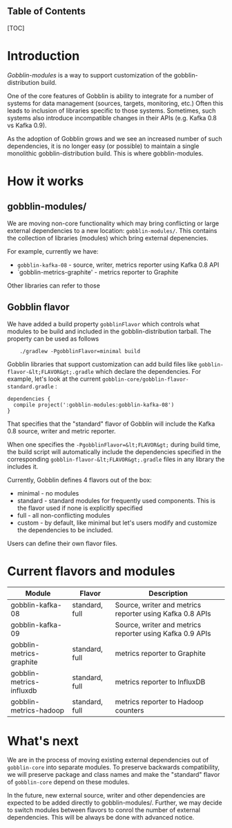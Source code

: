 Table of Contents
-----------------

[TOC]


# Introduction

*Gobblin-modules* is a way to support customization of the gobblin-distribution build.

One of the core features of Gobblin is ability to integrate for a number of systems for data management (sources, targets, monitoring, etc.) Often this leads to inclusion of libraries specific to those systems. Sometimes, such systems also introduce incompatible changes in their APIs (e.g. Kafka 0.8 vs Kafka 0.9).

As the adoption of Gobblin grows and we see an increased number of such dependencies, it is no longer easy (or possible) to maintain a single monolithic gobblin-distribution build. This is where gobblin-modules.

# How it works

## gobblin-modules/

We are moving non-core functionality which may bring conflicting or large external dependencies to a new location: `gobblin-modules/`. This contains the collection of libraries (modules) which bring external depenencies.

For example, currently we have:

- `gobblin-kafka-08` - source, writer, metrics reporter using Kafka 0.8 API
- `gobblin-metrics-graphite' - metrics reporter to Graphite

Other libraries can refer to those 

## Gobblin flavor

We have added a build property `gobblinFlavor` which controls what modules to be build and included in the gobblin-distribution tarball. The property can be used as follows
```
    ./gradlew -PgobblinFlavor=minimal build
```

Gobblin libraries that support customization can add build files like `gobblin-flavor-&lt;FLAVOR&gt;.gradle` which declare the dependencies. For example, let's look at the current `gobblin-core/gobblin-flavor-standard.gradle` :

```
dependencies {
  compile project(':gobblin-modules:gobblin-kafka-08')
}
```

That specifies that the "standard" flavor of Gobblin will include the Kafka 0.8 source, writer and metric reporter.

When one specifies the `-PgobblinFlavor=&lt;FLAVOR&gt;` during build time, the build script will automatically include the dependencies specified in the corresponding `gobblin-flavor-&lt;FLAVOR&gt;.gradle` files in any library the includes it.

Currently, Gobblin defines 4 flavors out of the box:

- minimal - no modules
- standard - standard modules for frequently used components. This is the flavor used if none is explicitly specified
- full - all non-conflicting modules
- custom - by default, like minimal but let's users modify and customize the dependencies to be included.

Users can define their own flavor files.

# Current flavors and modules

| Module           | Flavor         | Description |
|------------------|----------------|-------------|
| gobblin-kafka-08 | standard, full | Source, writer and metrics reporter using Kafka 0.8 APIs |
| gobblin-kafka-09 |  | Source, writer and metrics reporter using Kafka 0.9 APIs |
| gobblin-metrics-graphite | standard, full | metrics reporter to Graphite |
| gobblin-metrics-influxdb | standard, full | metrics reporter to InfluxDB |
| gobblin-metrics-hadoop | standard, full | metrics reporter to Hadoop counters |


# What's next

We are in the process of moving existing external dependencies out of `gobblin-core` into separate modules. To preserve backwards compatibility, we will preserve package and class names and make the "standard" flavor of `gobblin-core` depend on these modules.

In the future, new external source, writer and other dependencies are expected to be added directly to gobblin-modules/. Further, we may decide to switch modules between flavors to conrol the number of external dependencies. This will be always be done with advanced notice.
